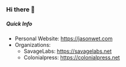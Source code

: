 ### Hi there 👋

##### Quick Info
* Personal Website: https://jasonwet.com
* Organizations:
  * SavageLabs: https://savagelabs.net
  * Colonialpress: https://colonialpress.net

